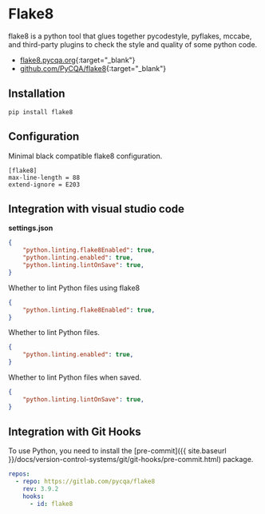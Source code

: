 # Flake8

flake8 is a python tool that glues together pycodestyle, pyflakes, mccabe, and third-party plugins to check the style and quality of some python code.

- [flake8.pycqa.org](https://flake8.pycqa.org){:target="_blank"}
- [github.com/PyCQA/flake8](https://github.com/PyCQA/flake8){:target="_blank"}

## Installation

```shell
pip install flake8
```

## Configuration

Minimal black compatible flake8 configuration.

```text
[flake8]
max-line-length = 88
extend-ignore = E203
```

## Integration with visual studio code

**settings.json**

```json
{
    "python.linting.flake8Enabled": true,
    "python.linting.enabled": true,
    "python.linting.lintOnSave": true,
}
```

Whether to lint Python files using flake8

```json
{
    "python.linting.flake8Enabled": true,
}
```

Whether to lint Python files.

```json
{
    "python.linting.enabled": true,
}
```

Whether to lint Python files when saved.

```json
{
    "python.linting.lintOnSave": true,
}
```

## Integration with Git Hooks

To use Python, you need to install the [pre-commit]({{ site.baseurl }}/docs/version-control-systems/git/git-hooks/pre-commit.html) package.

```yaml
repos:
  - repo: https://gitlab.com/pycqa/flake8
    rev: 3.9.2
    hooks:
      - id: flake8
```
